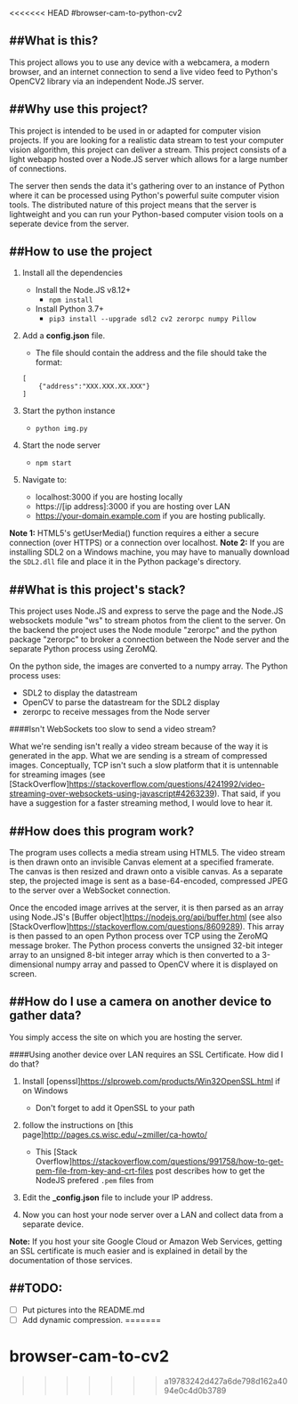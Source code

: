 <<<<<<< HEAD
#browser-cam-to-python-cv2

##What is this?
-----

This project allows you to use any device with a webcamera, a modern browser, and an internet connection to send a live video feed to Python's OpenCV2 library via an independent Node.JS server.


##Why use this project?
-----

This project is intended to be used in or adapted for computer vision projects.  If you are looking for a realistic data stream to test your computer vision algorithm, this project can deliver a stream.  This project consists of a light webapp hosted over a Node.JS server which allows for a large number of connections.

The server then sends the data it's gathering over to an instance of Python where it can be processed using Python's powerful suite computer vision tools.  The distributed nature of this project means that the server is lightweight and you can run your Python-based computer vision tools on a seperate device from the server.


##How to use the project
-----
1. Install all the dependencies
	* Install the Node.JS v8.12+
		* `npm install`
	* Install Python 3.7+
		* `pip3 install --upgrade sdl2 cv2 zerorpc numpy Pillow`

1. Add a __config.json__ file.
	* The file should contain the address and the file should take the format:
	```
	[
		{"address":"XXX.XXX.XX.XXX"}
	]
	```

1. Start the python instance
	* `python img.py`

1. Start the node server
	* `npm start`

1. Navigate to:
	* localhost:3000 if you are hosting locally
	* https://[ip address]:3000 if you are hosting over LAN
	* https://your-domain.example.com if you are hosting publically.

__Note 1:__ HTML5's getUserMedia() function requires a either a secure connection (over HTTPS) or a connection over localhost.
__Note 2:__ If you are installing SDL2 on a Windows machine, you may have to manually download the `SDL2.dll` file and place it in the Python package's directory.


##What is this project's stack?
-----

This project uses Node.JS and express to serve the page and the Node.JS websockets module "ws" to stream photos from the client to the server.  On the backend the project uses the Node module "zerorpc" and the python package "zerorpc" to broker a connection between the Node server and the separate Python process using ZeroMQ.

On the python side, the images are converted to a numpy array.  The Python process uses:
* SDL2 to display the datastream
* OpenCV to parse the datastream for the SDL2 display
* zerorpc to receive messages from the Node server


####Isn't WebSockets too slow to send a video stream?

What we're sending isn't really a video stream because of the way it is generated in the app.  What we are sending is a stream of compressed images.  Conceptually, TCP isn't such a slow platform that it is untennable for streaming images (see [StackOverflow]https://stackoverflow.com/questions/4241992/video-streaming-over-websockets-using-javascript#4263239).  That said, if you have a suggestion for a faster streaming method, I would love to hear it.


##How does this program work?
-----

The program uses collects a media stream using HTML5.  The video stream is then drawn onto an invisible Canvas element at a specified framerate.  The canvas is then resized and drawn onto a visible canvas.  As a separate step, the projected image is sent as a base-64-encoded, compressed JPEG to the server over a WebSocket connection.

Once the encoded image arrives at the server, it is then parsed as an array using Node.JS's [Buffer object]https://nodejs.org/api/buffer.html (see also [StackOverflow]https://stackoverflow.com/questions/8609289).  This array is then passed to an open Python process over TCP using the ZeroMQ message broker.  The Python process converts the unsigned 32-bit integer array to an unsigned 8-bit integer array which is then converted to a 3-dimensional numpy array and passed to OpenCV where it is displayed on screen.


##How do I use a camera on another device to gather data?
-----

You simply access the site on which you are hosting the server.

####Using another device over LAN requires an SSL Certificate.  How did I do that?
1. Install [openssl]https://slproweb.com/products/Win32OpenSSL.html if on Windows
	* Don't forget to add it OpenSSL to your path

1. follow the instructions on [this page]http://pages.cs.wisc.edu/~zmiller/ca-howto/
	* This [Stack Overflow]https://stackoverflow.com/questions/991758/how-to-get-pem-file-from-key-and-crt-files post describes how to get the NodeJS prefered `.pem` files from

1. Edit the __\_config.json__ file to include your IP address.

1. Now you can host your node server over a LAN and collect data from a separate device.


__Note:__ If you host your site Google Cloud or Amazon Web Services, getting an SSL certificate is much easier and is explained in detail by the documentation of those services.


##TODO:
-----
- [ ] Put pictures into the README.md
- [ ] Add dynamic compression.
=======
# browser-cam-to-cv2

>>>>>>> a19783242d427a6de798d162a4094e0c4d0b3789
